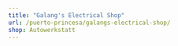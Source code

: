 ```yaml
---
title: "Galang's Electrical Shop"
url: /puerto-princesa/galangs-electrical-shop/
shop: Autowerkstatt
---
```

